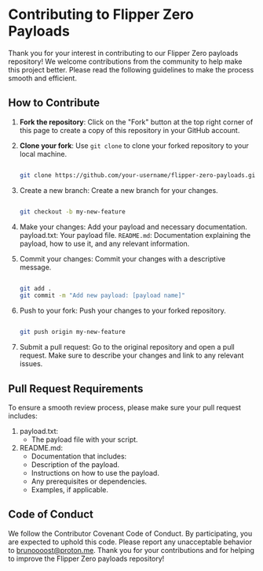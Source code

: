 # Contributing to Flipper Zero Payloads

Thank you for your interest in contributing to our Flipper Zero payloads repository! We welcome contributions from the community to help make this project better. Please read the following guidelines to make the process smooth and efficient.

## How to Contribute

1. **Fork the repository**: Click on the "Fork" button at the top right corner of this page to create a copy of this repository in your GitHub account.
2. **Clone your fork**: Use `git clone` to clone your forked repository to your local machine.
   
   ```bash
   
   git clone https://github.com/your-username/flipper-zero-payloads.git

3. Create a new branch: Create a new branch for your changes.
   ```bash
   
   git checkout -b my-new-feature


4. Make your changes: Add your payload and necessary documentation.
payload.txt: Your payload file.
`README.md`: Documentation explaining the payload, how to use it, and any relevant information.
5. Commit your changes: Commit your changes with a descriptive message.

   ```bash
   
   git add .
   git commit -m "Add new payload: [payload name]"


6. Push to your fork: Push your changes to your forked repository.

   ```bash
   
   git push origin my-new-feature


7. Submit a pull request: Go to the original repository and open a pull request. Make sure to describe your changes and link to any relevant issues.

## Pull Request Requirements
To ensure a smooth review process, please make sure your pull request includes:
1. payload.txt:
   - The payload file with your script.
2. README.md:
   - Documentation that includes:
   - Description of the payload.
   - Instructions on how to use the payload.
   - Any prerequisites or dependencies.
   - Examples, if applicable.
     
## Code of Conduct
We follow the Contributor Covenant Code of Conduct. By participating, you are expected to uphold this code. Please report any unacceptable behavior to brunoooost@proton.me.
Thank you for your contributions and for helping to improve the Flipper Zero payloads repository!
